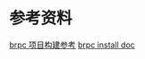 

#  参考资料
[brpc 项目构建参考](https://juejin.cn/post/7069381454773354509)
[brpc install doc](https://github.com/apache/brpc/blob/master/docs/cn/getting_started.md#fedoracentos)